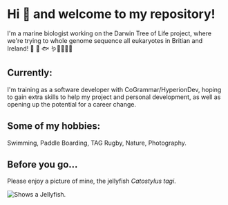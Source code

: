 # Hi 👋 and welcome to my repository!

I'm a marine biologist working on the Darwin Tree of Life project, where we're trying to whole genome sequence all eukaryotes in Britian and Ireland!  🌱 🐛 🐟 🪱🦋🍄🦐🧪

## Currently:
I'm training as a software developer with CoGrammar/HyperionDev, hoping to gain extra skills to help my project and personal development, as well as opening up the potential for a career change.

## Some of my hobbies:
Swimming, Paddle Boarding, TAG Rugby, Nature, Photography.

## Before you go...
Please enjoy a picture of mine, the jellyfish *Catostylus tagi*.

<picture>
  <srcset="https://live.staticflickr.com/1893/44696178342_34dd240802_k.jpg">
  <img alt="Shows a Jellyfish." src="https://live.staticflickr.com/1893/44696178342_34dd240802_k.jpg">
</picture>


